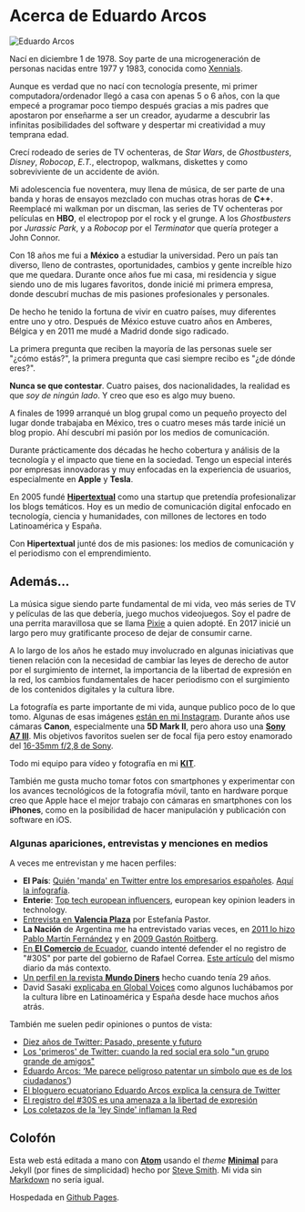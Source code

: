 # Acerca de Eduardo Arcos

![Eduardo Arcos](/assets/img/eduardo-arcos.jpg "Eduardo Arcos")



Nací en diciembre 1 de 1978. Soy parte de una microgeneración de personas nacidas entre 1977 y 1983, conocida como [Xennials](https://es.wikipedia.org/wiki/Xennials). 

Aunque es verdad que no nací con tecnología presente, mi primer computadora/ordenador llegó a casa con apenas 5 o 6 años, con la que empecé a programar poco tiempo después gracias a mis padres que apostaron por enseñarme a ser un creador, ayudarme a descubrir las infinitas posibilidades del software y despertar mi creatividad a muy temprana edad.

Crecí rodeado de series de TV ochenteras, de *Star Wars*, de *Ghostbusters*, *Disney*, *Robocop*, *E.T.*, electropop, walkmans, diskettes y como sobreviviente de un accidente de avión.

Mi adolescencia fue noventera, muy llena de música, de ser parte de una banda y horas de ensayos mezclado con muchas otras horas de **C++**. Reemplacé mi walkman por un discman, las series de TV ochenteras por películas en **HBO**, el electropop por el rock y el grunge. A los *Ghostbusters* por *Jurassic Park*, y a *Robocop* por el *Terminator* que quería proteger a John Connor.

Con 18 años me fui a **México** a estudiar la universidad. Pero un país tan diverso, lleno de contrastes, oportunidades, cambios y gente increíble hizo que me quedara. Durante once años fue mi casa, mi residencia y sigue siendo uno de mis lugares favoritos, donde inicié mi primera empresa, donde descubrí muchas de mis pasiones profesionales y personales.

De hecho he tenido la fortuna de vivir en cuatro países, muy diferentes entre uno y otro. Después de México estuve cuatro años en Amberes, Bélgica y en 2011 me mudé a Madrid donde sigo radicado.

La primera pregunta que reciben la mayoría de las personas suele ser "¿cómo estás?", la primera pregunta que casi siempre recibo es "¿de dónde eres?".

**Nunca se que contestar**. Cuatro paises, dos nacionalidades, la realidad es que *soy de ningún lado*. Y creo que eso es algo muy bueno.

A finales de 1999 arranqué un blog grupal como un pequeño proyecto del lugar donde trabajaba en México, tres o cuatro meses más tarde inicié un blog propio. Ahí descubrí mi pasión por los medios de comunicación.

Durante prácticamente dos décadas he hecho cobertura y análisis de la tecnología y el impacto que tiene en la sociedad. Tengo un especial interés por empresas innovadoras y muy enfocadas en la experiencia de usuarios, especialmente en **Apple** y **Tesla**.

En 2005 fundé **[Hipertextual](//hipertextual.com)** como una startup que pretendía profesionalizar los blogs temáticos. Hoy es un medio de comunicación digital enfocado en tecnología, ciencia y humanidades, con millones de lectores en todo Latinoamérica y España.

Con **Hipertextual** junté dos de mis pasiones: los medios de comunicación y el periodismo con el emprendimiento.


## Además…

La música sigue siendo parte fundamental de mi vida, veo más series de TV y películas de las que debería, juego muchos videojuegos. Soy el padre de una perrita maravillosa que se llama [Pixie](//instagram.com/pixiethecollie) a quien adopté. En 2017 inicié un largo pero muy gratificante proceso de dejar de consumir carne.

A lo largo de los años he estado muy involucrado en algunas iniciativas que tienen relación con la necesidad de cambiar las leyes de derecho de autor por el surgimiento de internet, la importancia de la libertad de expresión en la red, los cambios fundamentales de hacer periodismo con el surgimiento de los contenidos digitales y la cultura libre.

La fotografía es parte importante de mi vida, aunque publico poco de lo que tomo. Algunas de esas imágenes [están en mi Instagram](//instagram.com/earcos). Durante años use cámaras **Canon**, especialmente una **5D Mark II**, pero ahora uso una **[Sony A7 III](https://amzn.to/2Sn4a5L)**. Mis objetivos favoritos suelen ser de focal fija pero estoy enamorado del [16-35mm f/2,8 de Sony](https://amzn.to/2JOr2qS).

Todo mi equipo para vídeo y fotografía en mi **[KIT](https://kit.com/earcos/que-uso-para-mis-videos-en-youtube)**.

También me gusta mucho tomar fotos con smartphones y experimentar con los avances tecnológicos de la fotografía móvil, tanto en hardware porque creo que Apple hace el mejor trabajo con cámaras en smartphones con los **iPhones**, como en la posibilidad de hacer manipulación y publicación con software en iOS.

### Algunas apariciones, entrevistas y menciones en medios

A veces me entrevistan y me hacen perfiles:

* **El País**: [Quién 'manda' en Twitter entre los empresarios españoles](https://elpais.com/elpais/2015/09/07/media/1441617840_624422.html). [Aquí la infografía](https://elpais.com/infografias/2015/ceos_twitter/CEO_twitter_movil.html).
* **Enterie**: [Top tech european influencers](https://enterie.com/europe-tech-influancers/), european key opinion leaders in technology.
* [Entrevista en **Valencia Plaza**](http://epoca1.valenciaplaza.com/ver/143445/el-discurso-de-profesionalizar-un-blog-se-ha-quedado-viejo.html) por Estefanía Pastor.
* **La Nación** de Argentina me ha entrevistado varias veces, en [2011 lo hizo Pablo Martín Fernández](https://www.lanacion.com.ar/1414036-eduardo-arcos) y en [2009 Gastón Roitberg](https://www.lanacion.com.ar/1117509-eduardo-arcos-o-las-mil-caras-digitales).
* [En **El Comercio** de Ecuador](http://www.elcomercio.com/actualidad/politica/eduardo-arcos-me-parece-peligroso.html), cuando intenté defender el no registro de "#30S" por parte del gobierno de Rafael Correa. [Este artículo](http://www.elcomercio.com/actualidad/politica/bloguero-eduardo-arcos-se-opone.html) del mismo diario da más contexto.
* [Un perfil en la revista **Mundo Diners**](https://marcelanoriega.wordpress.com/2011/01/09/un-blogger-que-se-lleva-el-mundo-por-delante/) hecho cuando tenía 29 años.
* David Sasaki [explicaba en Global Voices](https://globalvoices.org/2005/07/20/the-state-of-free-culture-in-latin-america/) como algunos luchábamos por la cultura libre en Latinoamérica y España desde hace muchos años atrás.

También me suelen pedir opiniones o puntos de vista:

* [Diez años de Twitter: Pasado, presente y futuro](http://www.lavanguardia.com/tecnologia/20160321/40589736988/twitter-10-anos-pasado-presente-futuro.html)
* [Los 'primeros' de Twitter: cuando la red social era solo "un grupo grande de amigos"](https://www.20minutos.es/noticia/2702776/0/twitter-red-social/decimo-aniversario/primeros-espana/)
* [Eduardo Arcos: ‘Me parece peligroso patentar un símbolo que es de los ciudadanos’](https://www.sammichespsychmeds.com/micro-generation-born-between-1977-1983-are-given-new-name/))
* [El bloguero ecuatoriano Eduardo Arcos explica la censura de Twitter](https://lahora.com.ec/noticia/1101274530/eduardo-arcos-bloguero-ecuatoriano-explica-la-censura-de-twitter)
* [El registro del #30S es una amenaza a la libertad de expresión](http://www.clasesdeperiodismo.com/2011/12/16/el-registro-del-30s-es-una-amenaza-a-la-libertad-de-expresion/)
* [Los coletazos de la 'ley Sinde' inflaman la Red](https://elpais.com/cultura/2011/12/07/actualidad/1323212405_850215.html)

## Colofón

Esta web está editada a mano con **[Atom](//atom.io)** usando el *theme* **[Minimal](https://github.com/pages-themes/minimal)** para Jekyll (por fines de simplicidad) hecho por [Steve Smith](https://github.com/orderedlist). Mi vida sin [Markdown](https://daringfireball.net/projects/markdown/syntax) no sería igual.

Hospedada en [Github Pages](https://pages.github.com).
